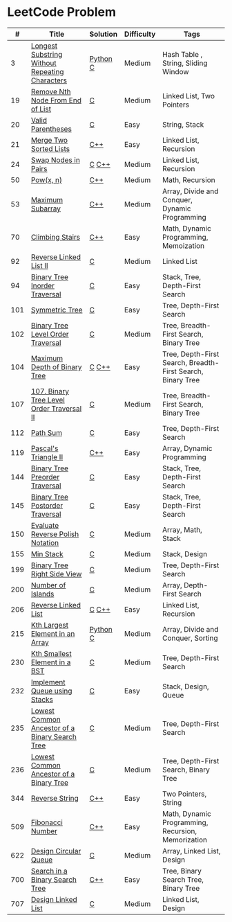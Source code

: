 # LeetCode Problem


| #   | **Title**                                                                                                                       | **Solution**                                                                                                                                                          | **Difficulty** | **Tags**                                                    |
| --- | ------------------------------------------------------------------------------------------------------------------------------- | --------------------------------------------------------------------------------------------------------------------------------------------------------------------- | -------------- | ----------------------------------------------------------- |
| 3   | [Longest Substring Without Repeating Characters](https://leetcode.com/problems/longest-substring-without-repeating-characters/) | [Python](./solutions/3%20Longest%20Substring%20Without%20Repeating%20Characters/3.py) [C](./solutions/3%20Longest%20Substring%20Without%20Repeating%20Characters/3.c) | Medium         | Hash Table , String, Sliding Window                         |
| 19  | [Remove Nth Node From End of List](https://leetcode.com/problems/remove-nth-node-from-end-of-list/)                             | [C](./solutions/19%20Remove%20Nth%20Node%20From%20End%20of%20List/19.c)                                                                                               | Medium         | Linked List, Two Pointers                                   |
| 20  | [Valid Parentheses](https://leetcode.com/problems/valid-parentheses/)                                                           | [C](./solutions/20%20Valid%20Parentheses/20.c)                                                                                                                        | Easy           | String, Stack                                               |
| 21  | [Merge Two Sorted Lists](https://leetcode.com/problems/merge-two-sorted-lists/)                                                 | [C++](./solutions/21%20Merge%20Two%20Sorted%20Lists/21.cpp)                                                                                                           | Easy           | Linked List, Recursion                                      |
| 24  | [Swap Nodes in Pairs](https://leetcode.com/problems/swap-nodes-in-pairs/)                                                       | [C](./solutions/24%20Swap%20Nodes%20in%20Pairs/24.c) [C++](./solutions/24%20Swap%20Nodes%20in%20Pairs/24.cpp)                                                         | Medium         | Linked List, Recursion                                      |
| 50  | [Pow(x, n)](https://leetcode.com/problems/powx-n/)                                                                              | [C++](./solutions/50%20Pow(x,%20n)/50.cpp)                                                                                                                            | Medium         | Math, Recursion                                             |
| 53  | [Maximum Subarray](https://leetcode.com/problems/maximum-subarray/)                                                             | [C++](./solutions/53%20Maximum%20Subarray/53.cpp)                                                                                                                     | Medium         | Array, Divide and Conquer, Dynamic Programming              |
| 70  | [Climbing Stairs](https://leetcode.com/problems/climbing-stairs/)                                                               | [C++](./solutions/70%20Climbing%20Stairs/70.cpp)                                                                                                                      | Easy           | Math, Dynamic Programming, Memoization                      |
| 92  | [Reverse Linked List II](https://leetcode.com/problems/reverse-linked-list-ii/)                                                 | [C](./solutions/92%20Reverse%20Linked%20List%20II/92.c)                                                                                                               | Medium         | Linked List                                                 |
| 94  | [Binary Tree Inorder Traversal](https://leetcode.com/problems/binary-tree-inorder-traversal/)                                   | [C](./solutions/94%20Binary%20Tree%20Inorder%20Traversal/94.c)                                                                                                        | Easy           | Stack, Tree, Depth-First Search                             |
| 101 | [Symmetric Tree](https://leetcode.com/problems/symmetric-tree/)                                                                 | [C](./solutions/101%20Symmetric%20Tree/101.c)                                                                                                                         | Easy           | Tree, Depth-First Search                                    |
| 102 | [Binary Tree Level Order Traversal](https://leetcode.com/problems/binary-tree-level-order-traversal/)                           | [C](./solutions/102%20Binary%20Tree%20Level%20Order%20Traversal/102.c)                                                                                                | Medium         | Tree, Breadth-First Search, Binary Tree                     |
| 104 | [ Maximum Depth of Binary Tree](https://leetcode.com/problems/maximum-depth-of-binary-tree/)                                    | [C](./solutions/104%20Maximum%20Depth%20of%20Binary%20Tree/104.c) [C++](./solutions/104%20Maximum%20Depth%20of%20Binary%20Tree/104.cpp)                               | Easy           | Tree, Depth-First Search, Breadth-First Search, Binary Tree |
| 107 | [107. Binary Tree Level Order Traversal II](https://leetcode.com/problems/binary-tree-level-order-traversal-ii/)                | [C](./solutions/107%20Binary%20Tree%20Level%20Order%20Traversal%20II/107.c)                                                                                           | Medium         | Tree, Breadth-First Search, Binary Tree                     |
| 112 | [Path Sum](https://leetcode.com/problems/path-sum/)                                                                             | [C](./solutions/112%20Path%20Sum/112.c)                                                                                                                               | Easy           | Tree, Depth-First Search                                    |
| 119 | [Pascal's Triangle II](https://leetcode.com/problems/pascals-triangle-ii/)                                                      | [C++](./solutions/119%20Pascal's%20Triangle%20II/119.cpp)                                                                                                             | Easy           | Array, Dynamic Programming                                  |
| 144 | [Binary Tree Preorder Traversal](https://leetcode.com/problems/binary-tree-preorder-traversal/)                                 | [C](./solutions/144%20Binary%20Tree%20Preorder%20Traversal/144.c)                                                                                                     | Easy           | Stack, Tree, Depth-First Search                             |
| 145 | [Binary Tree Postorder Traversal](https://leetcode.com/problems/binary-tree-postorder-traversal/)                               | [C](./solutions/145%20Binary%20Tree%20Postorder%20Traversal/145.c)                                                                                                    | Easy           | Stack, Tree, Depth-First Search                             |
| 150 | [Evaluate Reverse Polish Notation](https://leetcode.com/problems/evaluate-reverse-polish-notation/)                             | [C](./solutions/150%20Evaluate%20Reverse%20Polish%20Notation/150.c)                                                                                                   | Medium         | Array, Math, Stack                                          |
| 155 | [Min Stack](https://leetcode.com/problems/min-stack/)                                                                           | [C](./solutions/155%20Min%20Stack/155.c)                                                                                                                              | Medium         | Stack, Design                                               |
| 199 | [Binary Tree Right Side View](https://leetcode.com/problems/binary-tree-right-side-view/)                                       | [C](./solutions/199%20Binary%20Tree%20Right%20Side%20View/199.c)                                                                                                      | Medium         | Tree, Depth-First Search                                    |
| 200 | [Number of Islands](https://leetcode.com/problems/number-of-islands/)                                                           | [C](./solutions/200%20Number%20of%20Islands/200.c)                                                                                                                    | Medium         | Array, Depth-First Search                                   |
| 206 | [Reverse Linked List](https://leetcode.com/problems/reverse-linked-list/)                                                       | [C](./solutions/206%20Reverse%20Linked%20List/206.c) [C++](./solutions/206%20Reverse%20Linked%20List/206.cpp)                                                         | Easy           | Linked List, Recursion                                      |
| 215 | [Kth Largest Element in an Array](https://leetcode.com/problems/kth-largest-element-in-an-array/)                               | [Python](./solutions/215%20Kth%20Largest%20Element%20in%20an%20Array/215.py) [C](./solutions/215%20Kth%20Largest%20Element%20in%20an%20Array/215.c)                   | Medium         | Array, Divide and Conquer, Sorting                          |
| 230 | [Kth Smallest Element in a BST](https://leetcode.com/problems/kth-smallest-element-in-a-bst/)                                   | [C](./solutions/230%20Kth%20Smallest%20Element%20in%20a%20BST/230.c)                                                                                                  | Medium         | Tree, Depth-First Search                                    |
| 232 | [Implement Queue using Stacks](https://leetcode.com/problems/implement-queue-using-stacks/)                                     | [C](./solutions/232%20Implement%20Queue%20using%20Stacks/232.c)                                                                                                       | Easy           | Stack, Design, Queue                                        |
| 235 | [Lowest Common Ancestor of a Binary Search Tree](https://leetcode.com/problems/lowest-common-ancestor-of-a-binary-search-tree/) | [C](./solutions/235%20Lowest%20Common%20Ancestor%20of%20a%20Binary%20Search%20Tree/235.c)                                                                             | Medium         | Tree, Depth-First Search                                    |
| 236 | [Lowest Common Ancestor of a Binary Tree](https://leetcode.com/problems/lowest-common-ancestor-of-a-binary-tree/)               | [C](./solutions/236%20Lowest%20Common%20Ancestor%20of%20a%20Binary%20Tree/236.c)                                                                                      | Medium         | Tree, Depth-First Search, Binary Tree                       |
| 344 | [Reverse String](https://leetcode.com/problems/reverse-string/)                                                                 | [C++](./solutions/344%20Reverse%20String/344.cpp)                                                                                                                     | Easy           | Two Pointers, String                                        |
| 509 | [Fibonacci Number](https://leetcode.com/problems/fibonacci-number/)                                                             | [C++](./solutions/509%20Fibonacci%20Number/509.cpp)                                                                                                                   | Easy           | Math, Dynamic Programming, Recursion, Memorization          |
| 622 | [Design Circular Queue](https://leetcode.com/problems/design-circular-queue/)                                                   | [C](./solutions/622%20Design%20Circular%20Queue/622.c)                                                                                                                | Medium         | Array, Linked List, Design                                  |
| 700 | [Search in a Binary Search Tree](https://leetcode.com/problems/search-in-a-binary-search-tree/)                                 | [C++](./solutions/700%20Search%20in%20a%20Binary%20Search%20Tree/700.cpp)                                                                                             | Easy           | Tree, Binary Search Tree, Binary Tree                       |
| 707 | [Design Linked List](https://leetcode.com/problems/design-linked-list/)                                                         | [C](./solutions/707%20Design%20Linked%20List/707.c)                                                                                                                   | Medium         | Linked List, Design                                         |